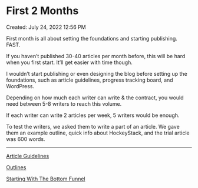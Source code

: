 # First 2 Months

Created: July 24, 2022 12:56 PM

First month is all about setting the foundations and starting publishing. FAST.

If you haven’t published 30-40 articles per month before, this will be hard when you first start. It’ll get easier with time though. 

I wouldn’t start publishing or even designing the blog before setting up the foundations, such as article guidelines, progress tracking board, and WordPress.

Depending on how much each writer can write & the contract, you would need between 5-8 writers to reach this volume. 

If each writer can write 2 articles per week, 5 writers would be enough. 

To test the writers, we asked them to write a part of an article. We gave them an example outline, quick info about HockeyStack, and the trial article was 600 words. 

---

[Article Guidelines](First%202%20Months%202678504a50ce4efe9693b6517ffe5dc4/Article%20Guidelines%2065732cad9c194c6595bbf411891c25b1.md)

[Outlines](First%202%20Months%202678504a50ce4efe9693b6517ffe5dc4/Outlines%202b8192e6b588438fb3eae512fdbf2d87.md)

[Starting With The Bottom Funnel](First%202%20Months%202678504a50ce4efe9693b6517ffe5dc4/Starting%20With%20The%20Bottom%20Funnel%20d280b513fcf647adbe7aaa067345d8c6.md)